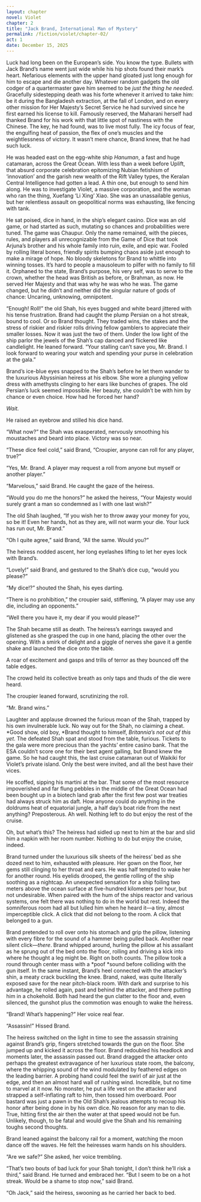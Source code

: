 ```yaml
---
layout: chapter
novel: Violet
chapter: 2
title: "Jack Brand, International Man of Mystery"
permalink: /fiction/violet/chapter-02/
act: 1
date: December 15, 2025
---
```

Luck had long been on the European’s side. You know the type. Bullets with Jack Brand’s name went just wide while his hip shots found their mark’s heart. Nefarious elements with the upper hand gloated just long enough for him to escape and die another day. Whatever random gadgets the old codger of a quartermaster gave him seemed to be *just the thing he needed*. Gracefully sidestepping death was his forte whenever it arrived to take him: be it during the Bangladesh extraction, at the fall of London, and on every other mission for Her Majesty’s Secret Service he had survived since he first earned his license to kill. Famously reserved, the Maharani herself had thanked Brand for his work with that little spot of nastiness with the Chinese. The key, he had found, was to live most fully. The icy focus of fear, the engulfing heat of passion, the flex of one’s muscles and the weightlessness of victory. It wasn’t mere chance, Brand knew, that he had such luck.

He was headed east on the egg-white ship *Hanuman*, a fast and huge catamaran, across the Great Ocean. With less than a week before Uplift, that absurd corporate celebration epitomizing Nubian fetishism of ‘innovation’ and the garish new wealth of the Rift Valley types, the Keralan Central Intelligence had gotten a lead. A thin one, but enough to send him along. He was to investigate Violet, a massive corporation, and the woman who ran the thing, Xuefang ‘Li Xing’ Xiao. She was an unassailable genius, but her relentless assault on geopolitical norms was exhausting, like fencing with tank.

He sat poised, dice in hand, in the ship’s elegant casino. Dice was an old game, or had started as such, mutating so chances and probabilities were tuned. The game was Chaupur. Only the name remained, with the pieces, rules, and players all unrecognizable from the Game of Dice that took Arjuna’s brother and his whole family into ruin, exile, and epic war. Fooled by rolling literal bones, friendly spirits bumping chaos aside just enough to make a mirage of hope. No bloody skeletons for Brand to whittle into winning tosses. It’s hard to people a mausoleum to pilfer with no family to fill it. Orphaned to the state, Brand’s purpose, his very self, was to serve to the crown, whether the head was British as before, or Brahman, as now. He served Her Majesty and that was why he was who he was. The game changed, but he didn’t and neither did the singular nature of gods of chance: Uncaring, unknowing, omnipotent.

“Enough! Roll!” the old Shah, his eyes bugged and white beard jittered with his tense frustration. Brand had caught the plump Persian on a hot streak, bound to cool. Or so Brand thought. They traded wins, the stakes and the stress of riskier and riskier rolls driving fellow gamblers to appreciate their smaller losses. Now it was just the two of them. Under the low light of the ship parlor the jewels of the Shah’s cap danced and flickered like candlelight. He leaned forward. “Your stalling can’t save you, Mr. Brand. I look forward to wearing your watch and spending your purse in celebration at the gala.”

Brand’s ice-blue eyes snapped to the Shah’s before he let them wander to the luxurious Abyssinian heiress at his elbow. She wore a plunging yellow dress with amethysts clinging to her ears like bunches of grapes. The old Persian’s luck seemed impossible. Her beauty, she couldn’t be with him by chance or even choice. How had he forced her hand?

*Wait.*

He raised an eyebrow and stilled his dice hand.

“What now?” the Shah was exasperated, nervously smoothing his moustaches and beard into place. Victory was so near.

“These dice feel cold,” said Brand, “Croupier, anyone can roll for any player, true?”

“Yes, Mr. Brand. A player may request a roll from anyone but myself or another player.”

“Marvelous,” said Brand. He caught the gaze of the heiress.

“Would you do me the honors?” he asked the heiress, “Your Majesty would surely grant a man so condemned as I with one last wish?”

The old Shah laughed, “If you wish her to throw away your money for you, so be it! Even her hands, hot as they are, will not warm your die. Your luck has run out, Mr. Brand.”

“Oh I quite agree,” said Brand, “All the same. Would you?”

The heiress nodded ascent, her long eyelashes lifting to let her eyes lock with Brand’s.

“Lovely!” said Brand, and gestured to the Shah’s dice cup, “would you please?”

“My dice!?” shouted the Shah, his eyes darting.

“There is no prohibition,” the croupier said, stiffening, “A player may use any die, including an opponents.”

“Well there you have it, my dear if you would please?”

The Shah became still as death. The heiress’s earrings swayed and glistened as she grasped the cup in one hand, placing the other over the opening. With a smirk of delight and a giggle of nerves she gave it a gentle shake and launched the dice onto the table.

A roar of excitement and gasps and trills of terror as they bounced off the table edges.

The crowd held its collective breath as only taps and thuds of the die were heard.

The croupier leaned forward, scrutinizing the roll.

“Mr. Brand wins.”

Laughter and applause drowned the furious moan of the Shah, trapped by his own invulnerable luck. No way out for the Shah, no claiming a cheat. *Good show, old boy, *Brand thought to himself, *Britannia’s not out of this yet*. The defeated Shah spat and stood from the table, furious. Tickets to the gala were more precious than the yachts’ entire casino bank. That the ESA couldn’t score one for their best agent galling, but Brand knew the game. So he had caught this, the last cruise catamaran out of Waikiki for Violet’s private island. Only the best were invited, and all the best have their vices.

He scoffed, sipping his martini at the bar. That some of the most resource impoverished and far flung pebbles in the middle of the Great Ocean had been bought up in a biotech land grab after the first few post war treaties had always struck him as daft. How anyone could do anything in the doldrums heat of equatorial jungle, a half day’s boat ride from the next anything? Preposterous. Ah well. Nothing left to do but enjoy the rest of the cruise.

Oh, but what’s this? The heiress had sidled up next to him at the bar and slid him a napkin with her room number. Nothing to do but enjoy the cruise, indeed.

Brand turned under the luxurious silk sheets of the heiress’ bed as she dozed next to him, exhausted with pleasure. Her gown on the floor, her gems still clinging to her throat and ears. He was half tempted to wake her for another round. His eyelids drooped, the gentle rolling of the ship soothing as a nightcap. An unexpected sensation for a ship foiling two meters above the ocean surface at five-hundred kilometers per hour, but not undesirable. When paired with the hum of the ships reactor and various systems, one felt there was nothing to do in the world but rest. Indeed the somniferous room had all but lulled him when he heard it—a tiny, almost imperceptible click. A click that did not belong to the room. A click that belonged to a gun.

Brand pretended to roll over onto his stomach and grip the pillow, listening with every fibre for the sound of a hammer being pulled back. Another near silent click—*there*. Brand whipped around, hurling the pillow at his assailant as he sprung out of the bed onto the floor, rolling and driving a kick into where he thought a leg might be. Right on both counts. The pillow took a round through center mass with a *poof *sound before colliding with the gun itself. In the same instant, Brand’s heel connected with the attacker’s shin, a meaty crack buckling the knee. Brand, naked, was quite literally exposed save for the near pitch-black room. With dark and surprise to his advantage, he rolled again, past and behind the attacker, and there putting him in a chokehold. Both had heard the gun clatter to the floor and, even silenced, the gunshot plus the commotion was enough to wake the heiress.

“Brand! What’s happening?” Her voice real fear.

“Assassin!” Hissed Brand.

The heiress switched on the light in time to see the assassin straining against Brand’s grip, fingers stretched towards the gun on the floor. She jumped up and kicked it across the floor. Brand redoubled his headlock and moments later, the assassin passed out. Brand dragged the attacker onto perhaps the greatest extravagance of her luxurious state room, the balcony, where the whipping sound of the wind modulated by feathered edges on the leading barrier. A probing hand could feel the swirl of air just at the edge, and then an almost hard wall of rushing wind. Incredible, but no time to marvel at it now. No monster, he put a life vest on the attacker and strapped a self-inflating raft to him, then tossed him overboard. Poor bastard was just a pawn in the Old Shah’s jealous attempts to recoup his honor after being done in by his own dice. No reason for any man to die. True, hitting first the air then the water at that speed would not be fun. Unlikely, though, to be fatal and would give the Shah and his remaining toughs second thoughts.

Brand leaned against the balcony rail for a moment, watching the moon dance off the waves. He felt the heiresses warm hands on his shoulders.

“Are we safe?” She asked, her voice trembling.

“That’s two bouts of bad luck for your Shah tonight, I don’t think he’ll risk a third,” said Brand. He turned and embraced her. “But I seem to be on a hot streak. Would be a shame to stop now,” said Brand.

“Oh Jack,” said the heiress, swooning as he carried her back to bed.